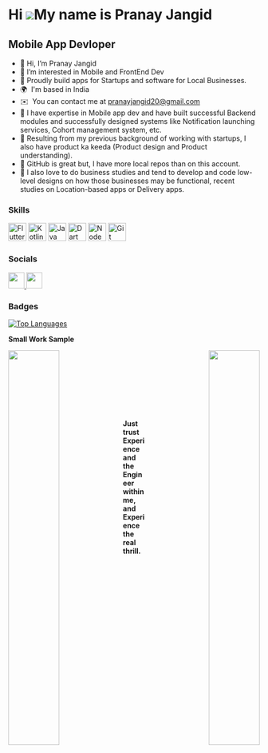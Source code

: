 
<!---
PranayJangid20/PranayJangid20 is a ✨ special ✨ repository because its `README.md` (this file) appears on your GitHub profile.
You can click the Preview link to take a look at your changes.
--->

Hi ![](https://user-images.githubusercontent.com/18350557/176309783-0785949b-9127-417c-8b55-ab5a4333674e.gif)My name is Pranay Jangid
=====================================================================================================================================

Mobile App Devloper
-------------------
* 👋  Hi, I’m Pranay Jangid
* 👀  I’m interested in Mobile and FrontEnd Dev
* 🌱  Proudly build apps for Startups and software for Local Businesses.
* 🌍  I'm based in India
* ✉️  You can contact me at [pranayjangid20@gmail.com](mailto:pranayjangid20@gmail.com)
* 🚀 I have expertise in Mobile app dev and have built successful Backend modules and successfully designed systems like Notification launching services, Cohort management system, etc.
* 🐛 Resulting from my previous background of working with startups, I also have product ka keeda (Product design and Product understanding). 
* 📂 GitHub is great but, I have more local repos than on this account.
* 💭 I also love to do business studies and tend to develop and code low-level designs on how those businesses may be functional, recent studies on Location-based apps or Delivery apps.

### Skills


<p align="left">
  </a><a href="https://flutter.dev/" target="_blank" rel="noreferrer"><img src="https://raw.githubusercontent.com/danielcranney/readme-generator/main/public/icons/skills/flutter-colored.svg" width="36" height="36" alt="Flutter" /></a>
<a href="https://kotlinlang.org/" target="_blank" rel="noreferrer"><img src="https://raw.githubusercontent.com/danielcranney/readme-generator/main/public/icons/skills/kotlin-colored.svg" width="36" height="36" alt="Kotlin" /></a>
<a href="https://www.oracle.com/java/" target="_blank" rel="noreferrer"><img src="https://raw.githubusercontent.com/danielcranney/readme-generator/main/public/icons/skills/java-colored.svg" width="36" height="36" alt="Java" /></a>
<a href="https://dart.dev/" target="_blank" rel="noreferrer"><img src="https://raw.githubusercontent.com/danielcranney/readme-generator/main/public/icons/skills/dart-colored.svg" width="36" height="36" alt="Dart" /></a>
<a href="https://nodejs.org/en/" target="_blank" rel="noreferrer"><img src="https://raw.githubusercontent.com/danielcranney/readme-generator/main/public/icons/skills/nodejs-colored.svg" width="36" height="36" alt="NodeJS" /></a>
<a href="https://git-scm.com/" target="_blank" rel="noreferrer"><img src="https://raw.githubusercontent.com/danielcranney/readme-generator/main/public/icons/skills/git-colored.svg" width="36" height="36" alt="Git" /></a>
</p>


### Socials

<p align="left"> <a href="https://www.github.com/PranayJangid20" target="_blank" rel="noreferrer"> <picture> <source media="(prefers-color-scheme: dark)" srcset="https://raw.githubusercontent.com/danielcranney/readme-generator/main/public/icons/socials/github-dark.svg" /> <source media="(prefers-color-scheme: light)" srcset="https://raw.githubusercontent.com/danielcranney/readme-generator/main/public/icons/socials/github.svg" /> <img src="https://raw.githubusercontent.com/danielcranney/readme-generator/main/public/icons/socials/github.svg" width="32" height="32" /> </picture> </a> <a href="https://www.linkedin.com/in/pranayjangid/" target="_blank" rel="noreferrer"> <picture> <source media="(prefers-color-scheme: dark)" srcset="https://raw.githubusercontent.com/danielcranney/readme-generator/main/public/icons/socials/linkedin-dark.svg" /> <source media="(prefers-color-scheme: light)" srcset="https://raw.githubusercontent.com/danielcranney/readme-generator/main/public/icons/socials/linkedin.svg" /> <img src="https://raw.githubusercontent.com/danielcranney/readme-generator/main/public/icons/socials/linkedin.svg" width="32" height="32" /> </picture> </a></p>

### Badges

<a href="https://github.com/PranayJangid20" align="left"><img src="https://github-readme-stats.vercel.app/api/top-langs/?username=PranayJangid20&langs_count=10&title_color=0891b2&text_color=ffffff&icon_color=0891b2&bg_color=1c1917&hide_border=true&locale=en&custom_title=Top%20%Languages" alt="Top Languages" /></a>

<b>Small Work Sample</b>

<div width="100%" align="center"><a href="https://github.com/PranayJangid20/StageInsta" align="left"><img align="left" width="45%" src="https://github-readme-stats.vercel.app/api/pin/?username=PranayJangid20&repo=StageInsta&title_color=0891b2&text_color=ffffff&icon_color=0891b2&bg_color=1c1917&hide_border=true&locale=en" /></a><a href="https://github.com/PranayJangid20/TODO_APP" align="right"><img align="right" width="45%" src="https://github-readme-stats.vercel.app/api/pin/?username=PranayJangid20&repo=TODO_APP&title_color=0891b2&text_color=ffffff&icon_color=0891b2&bg_color=1c1917&hide_border=true&locale=en" /></a></div><br /><br /><br /><br /><br /><br /><br />

#### Just trust Experience and the Engineer within me, and Experience the real thrill.

